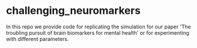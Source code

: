 # challenging_neuromarkers
In this repo we provide code for replicating the simulation for our paper 'The troubling pursuit of brain biomarkers for mental health' or for experimenting with different parameters.
